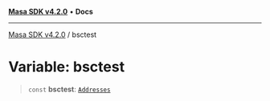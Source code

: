[**Masa SDK v4.2.0**](../README.md) • **Docs**

***

[Masa SDK v4.2.0](../globals.md) / bsctest

# Variable: bsctest

> `const` **bsctest**: [`Addresses`](../interfaces/Addresses.md)
